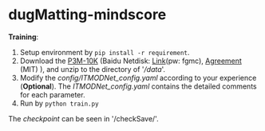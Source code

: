 # dugMatting-mindscore

**Training**:

1. Setup environment by `pip install -r requirement`.
2. Download the [P3M-10K](https://drive.google.com/uc?export=download&id=1LqUU7BZeiq8I3i5KxApdOJ2haXm-cEv1) (Baidu Netdisk: [Link](https://pan.baidu.com/share/init?surl=X9OdopT41lK0pKWyj0qSEA)(pw: fgmc), [Agreement](https://jizhizili.github.io/files/p3m_dataset_agreement/P3M-10k_Dataset_Release_Agreement.pdf) (MIT) ), and unzip to the directory of '*/data*'.
3. Modify the *config/ITMODNet_config.yaml* according to your experience (**Optional**). The *ITMODNet_config.yaml* contains the detailed comments for each parameter.
4. Run by `python train.py`

The *checkpoint* can be seen in '/checkSave/'.